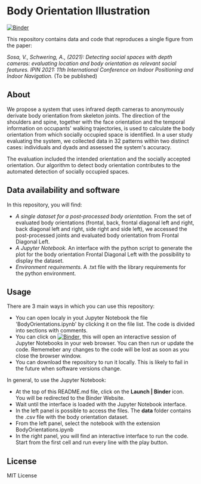 # Body Orientation Illustration

[![Binder](https://mybinder.org/badge_logo.svg)](https://mybinder.org/v2/gh/violetasdev/bodyorientation_example/HEAD)

This repository contains data and code that reproduces a single figure from the paper:

*Sosa, V., Schwering, A., (2021): Detecting social spaces with depth cameras: evaluating location and body orientation as relevant social features. IPIN 2021: 11th International Conference on Indoor Positioning and Indoor Navigation.* (To be published)

## About
We propose a system that uses infrared depth cameras to anonymously derivate body orientation from skeleton joints. The direction of the shoulders and spine, together with the face orientation and the temporal information on occupants' walking trajectories, is used to calculate the body orientation from which socially occupied space is identified. In a user study evaluating the system, we collected data in 32 patterns within two distinct cases: individuals and dyads and assessed the system's accuracy.

The evaluation included the intended orientation and the socially accepted orientation. Our algorithm to detect body orientation contributes to the automated detection of socially occupied spaces.

## Data availability and software
In this repository, you will find:
- *A single dataset for a post-processed body orientation.* From the set of evaluated body orientations (frontal, back, frontal diagonal left and right, back diagonal left and right, side right and side left), we accessed the post-processed joints and evaluated body orientation from Frontal Diagonal Left.
- *A Jupyter Notebook.* An interface with the python script to generate the plot for the body orientation Frontal Diagonal Left with the possibility to display the dataset.
- *Environment requirements*. A .txt file with the library requirements for the python environment.

## Usage

There are 3 main ways in which you can use this repository:

- You can open localy in yout Jupyter Notebook the file 'BodyOrientations.ipynb' by clicking it on the file list. The code is divided into sections with comments.
- You can click on [![Binder](https://mybinder.org/badge_logo.svg)](https://mybinder.org/v2/gh/violetasdev/bodyorientation_example/HEAD), this will open an interactive session of Jupyter Notebooks in your web browser. You can then run or update the code. Rememeber any changes to the code will be lost as soon as you close the browser window.
- You can download the repository to run it locally. This is likely to fail in the future when software versions change.

In general, to use the Jupyter Notebook:
- At the top of this README.md file, click on the **Launch | Binder** icon. You will be redirected to the Binder Website.
- Wait until the interface is loaded with the Jupyter Notebook interface.
- In the left panel is possible to access the files. The **data** folder contains the .csv file with the body orientation dataset.
- From the left panel, select the notebook with the extension BodyOrientations.ipynb
- In the right panel, you will find an interactive interface to run the code. Start from the first cell and run every line with the play button.

## License
MIT License
